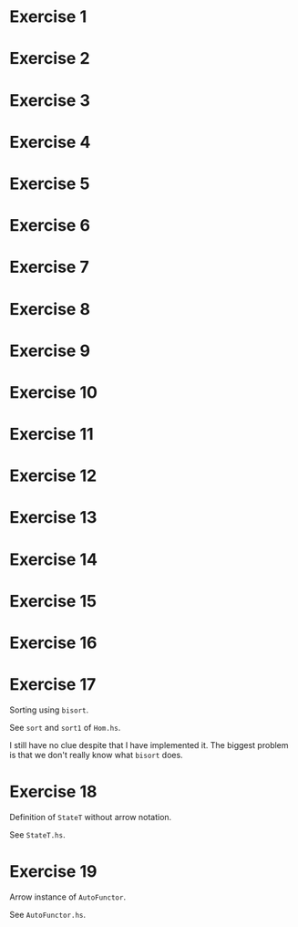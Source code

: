 # Exercise 1

# Exercise 2

# Exercise 3

# Exercise 4

# Exercise 5

# Exercise 6

# Exercise 7

# Exercise 8

# Exercise 9

# Exercise 10

# Exercise 11

# Exercise 12

# Exercise 13

# Exercise 14

# Exercise 15

# Exercise 16

# Exercise 17

Sorting using `bisort`.

See `sort` and `sort1` of `Hom.hs`.

I still have no clue despite that I have implemented it.
The biggest problem is that we don't really know what `bisort` does.

# Exercise 18

Definition of `StateT` without arrow notation.

See `StateT.hs`.

# Exercise 19

Arrow instance of `AutoFunctor`.

See `AutoFunctor.hs`.
